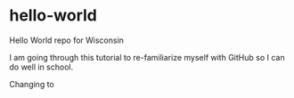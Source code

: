 # hello-world
Hello World repo for Wisconsin 

I am going through this tutorial to re-familiarize myself with GitHub so I can do well in school.

Changing  to
